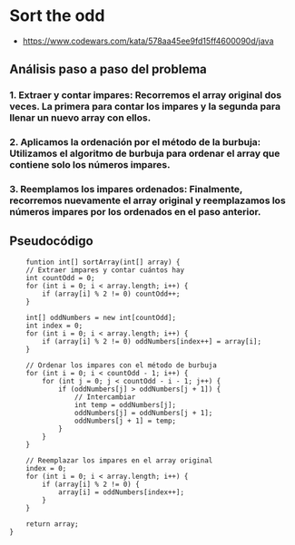 # Sort the odd
- https://www.codewars.com/kata/578aa45ee9fd15ff4600090d/java

## Análisis paso a paso del problema

### 1. Extraer y contar impares: Recorremos el array original dos veces. La primera para contar los impares y la segunda para llenar un nuevo array con ellos.
### 2. Aplicamos la ordenación por el método de la burbuja: Utilizamos el algoritmo de burbuja para ordenar el array que contiene solo los números impares.
### 3. Reemplamos los impares ordenados: Finalmente, recorremos nuevamente el array original y reemplazamos los números impares por los ordenados en el paso anterior.

## Pseudocódigo

        funtion int[] sortArray(int[] array) {
        // Extraer impares y contar cuántos hay
        int countOdd = 0;
        for (int i = 0; i < array.length; i++) {
            if (array[i] % 2 != 0) countOdd++;
        }
        
        int[] oddNumbers = new int[countOdd];
        int index = 0;
        for (int i = 0; i < array.length; i++) {
            if (array[i] % 2 != 0) oddNumbers[index++] = array[i];
        }
        
        // Ordenar los impares con el método de burbuja
        for (int i = 0; i < countOdd - 1; i++) {
            for (int j = 0; j < countOdd - i - 1; j++) {
                if (oddNumbers[j] > oddNumbers[j + 1]) {
                    // Intercambiar
                    int temp = oddNumbers[j];
                    oddNumbers[j] = oddNumbers[j + 1];
                    oddNumbers[j + 1] = temp;
                }
            }
        }
        
        // Reemplazar los impares en el array original
        index = 0;
        for (int i = 0; i < array.length; i++) {
            if (array[i] % 2 != 0) {
                array[i] = oddNumbers[index++];
            }
        }
        
        return array;
    }
